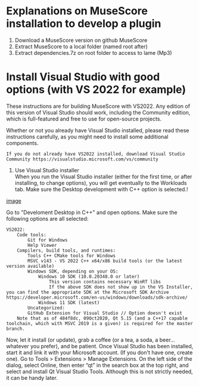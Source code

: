 # Explanations on MuseScore installation to develop a plugin
1. Download a MuseScore version on github MuseScore
2. Extract MuseScore to a local folder (named root after)
3. Extract dependencies.7z on root folder to access to lame (Mp3)

# Install Visual Studio with good options (with VS 2022 for example)

These instructions are for building MuseScore with VS2022. Any edition of this version of Visual Studio should work, including the Community edition, which is full-featured and free to use for open-source projects.

Whether or not you already have Visual Studio installed, please read these instructions carefully, as you might need to install some additional components.

    If you do not already have VS2022 installed, download Visual Studio Community https://visualstudio.microsoft.com/vs/community
1. Use Visual Studio installer  
When you run the Visual Studio installer (either for the first time, or after installing, to change options), you will get eventually to the Workloads tab. Make sure the Desktop development with C++ option is selected.!

[image](https://user-images.githubusercontent.com/101040777/209845012-a41ef8d8-84f9-42b3-afbb-ad6bd26c753b.png)

Go to "Develoment Desktop in C++" and open options. Make sure the following options are all selected:

    VS2022:
        Code tools:
            Git for Windows
            Help Viewer
        Compilers, build tools, and runtimes:
            Tools C++ CMake tools for Windows
            MSVC v143 - VS 2022 C++ x64/x86 build tools (or the latest version available)
            Windows SDK, depending on your OS:
                Windows 10 SDK (10.0.20348.0 or later)
                    This version contains necessary WinRT libs
                    If the above SDK does not show up in the VS Installer, you can find the appropriate SDK at the Microsoft SDK Archive https://developer.microsoft.com/en-us/windows/downloads/sdk-archive/ 
                Windows 11 SDK (latest)
            Uncategorized:
            GitHub Extension for Visual Studio // Option doesn't exist
        Note that as of 484f8dc, 09Oct2020, Qt 5.15 (and a C++17 capable toolchain, which with MSVC 2019 is a given) is required for the master branch.

Now, let it install (or update), grab a coffee (or a tea, a soda, a beer… whatever you prefer), and be patient.
Once Visual Studio has been installed, start it and link it with your Microsoft account. (If you don't have one, create one).
Go to Tools > Extensions > Manage Extensions. On the left side of the dialog, select Online, then enter “qt” in the search box at the top right, and select and install Qt Visual Studio Tools. Although this is not strictly needed, it can be handy later.
